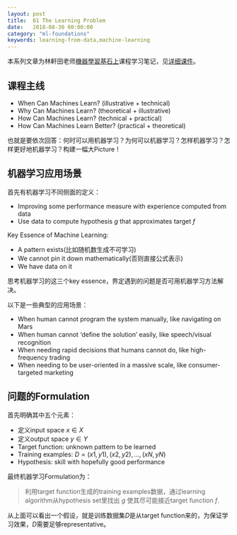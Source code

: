 ```yaml
---
layout: post
title:  01 The Learning Problem
date:   2018-08-30 00:00:00
category: "ml-foundations"
keywords: learning-from-data,machine-learning
---
```


本系列文章为林軒田老师[機器學習基石上](https://www.coursera.org/learn/ntumlone-mathematicalfoundations/home/welcome)课程学习笔记，见[详细课件](https://www.csie.ntu.edu.tw/~htlin/mooc/doc/01_handout.pdf)。

## 课程主线

+ When Can Machines Learn? (illustrative + technical)
+ Why Can Machines Learn? (theoretical + illustrative)
+ How Can Machines Learn? (technical + practical)
+ How Can Machines Learn Better? (practical + theoretical)

也就是要依次回答：何时可以用机器学习？为何可以机器学习？怎样机器学习？怎样更好地机器学习？构建一幅大Picture！

## 机器学习应用场景

首先有机器学习不同侧面的定义：

+ Improving some performance measure with experience computed from data
+ Use data to compute hypothesis $g$ that approximates target $f$

Key Essence of Machine Learning: 

+ A pattern exists(比如随机数生成不可学习)
+ We cannot pin it down mathematically(否则直接公式表示)
+ We have data on it

思考机器学习的这三个key essence，界定遇到的问题是否可用机器学习方法解决。  

以下是一些典型的应用场景：

+ When human cannot program the system manually, like navigating on Mars
+ When human cannot ‘deﬁne the solution’ easily, like speech/visual recognition
+ When needing rapid decisions that humans cannot do, like high-frequency trading
+ When needing to be user-oriented in a massive scale, like consumer-targeted marketing

## 问题的Formulation

首先明确其中五个元素：

+ 定义input space $x \in X$
+ 定义output space $y \in Y$
+ Target function: unknown pattern to be learned
+ Training examples: $D={(x1,y1), (x2,y2),\dots, (xN,yN)}$
+ Hypothesis: skill with hopefully good performance

最终机器学习Formulation为：

> 利用target function生成的training examples数据，通过learning algorithm从hypothesis set里找出 $g$ 使其尽可能接近target function $f$.

从上面可以看出一个假设，就是训练数据集$D$是从target function来的，为保证学习效果，$D$需要足够representative。
